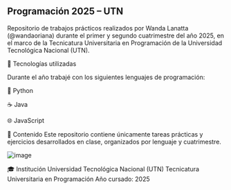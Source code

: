 ## Programación 2025 – UTN

Repositorio de trabajos prácticos realizados por Wanda Lanatta (@wandaoriana) durante el primer y segundo cuatrimestre del año 2025, en el marco de la Tecnicatura Universitaria en Programación de la Universidad Tecnológica Nacional (UTN).

🧠 Tecnologías utilizadas

Durante el año trabajé con los siguientes lenguajes de programación:

🐍 Python

☕ Java

🌐 JavaScript

📂 Contenido
Este repositorio contiene únicamente tareas prácticas y ejercicios desarrollados en clase, organizados por lenguaje y cuatrimestre. 

![image](https://github.com/user-attachments/assets/6398db53-d965-4482-8470-2c8617b4fccf)

🎓 Institución
Universidad Tecnológica Nacional (UTN)
Tecnicatura Universitaria en Programación
Año cursado: 2025
